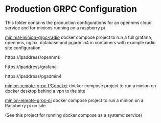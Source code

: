 # Production GRPC Configuration

This folder contains the production configurations for an opennms cloud service and for minions running on a raspberry pi

[minimal-minion-grpc-radio](../minimal-minion-grpc-radio)  docker compose project to run a full grafana, opennms, nginx, database and pgadmin4 in containers with example radio site configuration

https://ipaddress/opennms

https://ipaddress/grafana

https://ipaddress/pgadmin4

[minion-remote-grpc-PCdocker](../minion-remote-grpc-PCdocker)  docker compose project to run a minion on docker desktop behind a vpn to the site

[minion-remote-grpc-pi](../minion-remote-grpc-pi)  docker compose project to run a minion on a Raspberry pi on site

(See this project for running docker compose as a systemd service)
